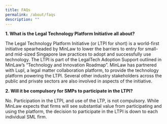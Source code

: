 ```yaml
---
title: FAQs
permalink: /about/faqs
description: ""
---
```

**1. What is the Legal Technology Platform Initiative all about?**

The Legal Technology Platform Initiative (or LTPI for short) is a world-first initiative spearheaded by MinLaw to lower the barriers to entry for small- and mid-sized Singapore law practices to adopt and successfully use technology.
The LTPI is part of the LegalTech Adoption Support outlined in MinLaw’s “Technology and Innovation Roadmap”.
MinLaw has partnered with Lupl, a legal matter collaboration platform, to provide the technology platform powering the LTPI.
Several other industry stakeholders across the public and private sectors are also involved in aspects of the initiative.

**2. Will it be compulsory for SMPs to participate in the LTPI?**

No. Participation in the LTPI, and use of the LTP, is not compulsory. While MinLaw expects that firms will see substantial value from participating and using the platform, the decision to participate in the LTPI is down to each individual SML firm.